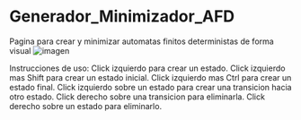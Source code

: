 # Generador_Minimizador_AFD
Pagina para crear y minimizar automatas finitos deterministas de forma visual
![imagen](https://github.com/JeremyE7/Generador_Minimizador_AFD/assets/85301741/dc107026-a8e0-4d20-9d42-b0afe190c2b2)


Instrucciones de uso:
Click izquierdo para crear un estado.
Click izquierdo mas Shift para crear un estado inicial.
Click izquierdo mas Ctrl para crear un estado final.
Click izquierdo sobre un estado para crear una transicion hacia otro estado.
Click derecho sobre una transicion para eliminarla.
Click derecho sobre un estado para eliminarlo. 
